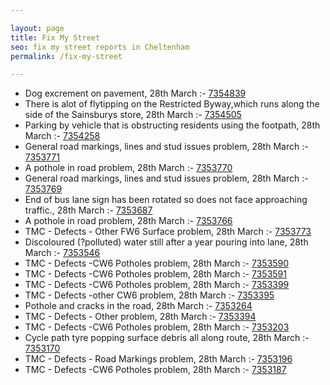 ```yaml
---

layout: page
title: Fix My Street
seo: fix my street reports in Cheltenham
permalink: /fix-my-street

---
```


<!-- fix_marker starts -->

- Dog excrement on pavement, 28th March :- [7354839](https://www.fixmystreet.com/report/7354839)
- There is alot of flytipping on the Restricted Byway,which runs along the side of the Sainsburys store, 28th March :- [7354505](https://www.fixmystreet.com/report/7354505)
- Parking by vehicle that is obstructing residents using the footpath, 28th March :- [7354258](https://www.fixmystreet.com/report/7354258)
- General road markings, lines and stud issues problem, 28th March :- [7353771](https://www.fixmystreet.com/report/7353771)
- A pothole in road problem, 28th March :- [7353770](https://www.fixmystreet.com/report/7353770)
- General road markings, lines and stud issues problem, 28th March :- [7353769](https://www.fixmystreet.com/report/7353769)
- End of bus lane sign has been rotated so does not face approaching traffic., 28th March :- [7353687](https://www.fixmystreet.com/report/7353687)
- A pothole in road problem, 28th March :- [7353766](https://www.fixmystreet.com/report/7353766)
- TMC - Defects - Other FW6  Surface problem, 28th March :- [7353773](https://www.fixmystreet.com/report/7353773)
- Discoloured (?polluted) water still after a year pouring into lane, 28th March :- [7353546](https://www.fixmystreet.com/report/7353546)
- TMC - Defects -CW6 Potholes  problem, 28th March :- [7353590](https://www.fixmystreet.com/report/7353590)
- TMC - Defects -CW6 Potholes  problem, 28th March :- [7353591](https://www.fixmystreet.com/report/7353591)
- TMC - Defects -CW6 Potholes  problem, 28th March :- [7353399](https://www.fixmystreet.com/report/7353399)
- TMC - Defects -other CW6 problem, 28th March :- [7353395](https://www.fixmystreet.com/report/7353395)
- Pothole and cracks in the road, 28th March :- [7353264](https://www.fixmystreet.com/report/7353264)
- TMC - Defects - Other problem, 28th March :- [7353394](https://www.fixmystreet.com/report/7353394)
- TMC - Defects -CW6 Potholes  problem, 28th March :- [7353203](https://www.fixmystreet.com/report/7353203)
- Cycle path tyre popping surface debris all along route, 28th March :- [7353170](https://www.fixmystreet.com/report/7353170)
- TMC - Defects - Road Markings problem, 28th March :- [7353196](https://www.fixmystreet.com/report/7353196)
- TMC - Defects -CW6 Potholes  problem, 28th March :- [7353187](https://www.fixmystreet.com/report/7353187)

<!-- fix_marker ends -->